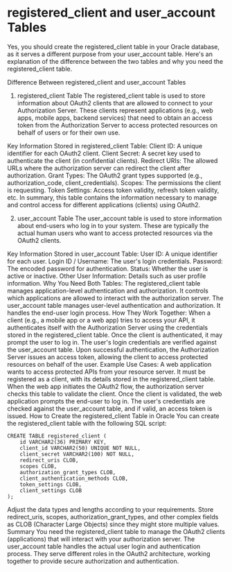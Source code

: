 # registered_client and user_account Tables

Yes, you should create the registered_client table in your Oracle database, as it serves a different purpose from your user_account table. Here's an explanation of the difference between the two tables and why you need the registered_client table.

Difference Between registered_client and user_account Tables
1. registered_client Table
The registered_client table is used to store information about OAuth2 clients that are allowed to connect to your Authorization Server. These clients represent applications (e.g., web apps, mobile apps, backend services) that need to obtain an access token from the Authorization Server to access protected resources on behalf of users or for their own use.

Key Information Stored in registered_client Table:
Client ID: A unique identifier for each OAuth2 client.
Client Secret: A secret key used to authenticate the client (in confidential clients).
Redirect URIs: The allowed URLs where the authorization server can redirect the client after authorization.
Grant Types: The OAuth2 grant types supported (e.g., authorization_code, client_credentials).
Scopes: The permissions the client is requesting.
Token Settings: Access token validity, refresh token validity, etc.
In summary, this table contains the information necessary to manage and control access for different applications (clients) using OAuth2.

2. user_account Table
The user_account table is used to store information about end-users who log in to your system. These are typically the actual human users who want to access protected resources via the OAuth2 clients.

Key Information Stored in user_account Table:
User ID: A unique identifier for each user.
Login ID / Username: The user's login credentials.
Password: The encoded password for authentication.
Status: Whether the user is active or inactive.
Other User Information: Details such as user profile information.
Why You Need Both Tables:
The registered_client table manages application-level authentication and authorization. It controls which applications are allowed to interact with the authorization server.
The user_account table manages user-level authentication and authorization. It handles the end-user login process.
How They Work Together:
When a client (e.g., a mobile app or a web app) tries to access your API, it authenticates itself with the Authorization Server using the credentials stored in the registered_client table.
Once the client is authenticated, it may prompt the user to log in. The user's login credentials are verified against the user_account table.
Upon successful authentication, the Authorization Server issues an access token, allowing the client to access protected resources on behalf of the user.
Example Use Cases:
A web application wants to access protected APIs from your resource server. It must be registered as a client, with its details stored in the registered_client table. When the web app initiates the OAuth2 flow, the authorization server checks this table to validate the client.
Once the client is validated, the web application prompts the end-user to log in. The user's credentials are checked against the user_account table, and if valid, an access token is issued.
How to Create the registered_client Table in Oracle
You can create the registered_client table with the following SQL script:

```
CREATE TABLE registered_client (
    id VARCHAR2(36) PRIMARY KEY,
    client_id VARCHAR2(50) UNIQUE NOT NULL,
    client_secret VARCHAR2(100) NOT NULL,
    redirect_uris CLOB,
    scopes CLOB,
    authorization_grant_types CLOB,
    client_authentication_methods CLOB,
    token_settings CLOB,
    client_settings CLOB
);
```
Adjust the data types and lengths according to your requirements.
Store redirect_uris, scopes, authorization_grant_types, and other complex fields as CLOB (Character Large Objects) since they might store multiple values.
Summary
You need the registered_client table to manage the OAuth2 clients (applications) that will interact with your authorization server.
The user_account table handles the actual user login and authentication process.
They serve different roles in the OAuth2 architecture, working together to provide secure authorization and authentication.
